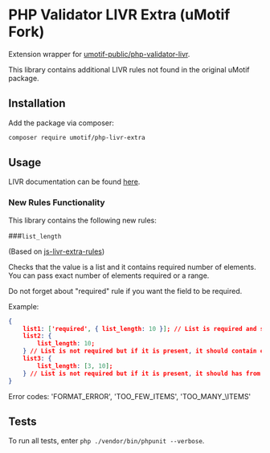 # PHP Validator LIVR Extra (uMotif Fork)
Extension wrapper for [umotif-public/php-validator-livr](https://github.com/umotif-public/php-validator-livr).

This library contains additional LIVR rules not found in the original uMotif package.

## Installation
Add the package via composer:
```bash
composer require umotif/php-livr-extra
```

## Usage
LIVR documentation can be found [here](https://github.com/umotif-public/php-validator-livr/blob/master/README.md).

### New Rules Functionality
This library contains the following new rules:

###`list_length`

(Based on [js-livr-extra-rules](https://github.com/koorchik/js-livr-extra-rules))

Checks that the value is a list and it contains required number of elements. You can pass exact number of elements required or a range.

Do not forget about "required" rule if you want the field to be required.

Example:

```json
{
    list1: ['required', { list_length: 10 }]; // List is required and should contain exactly 10 items,
    list2: {
        list_length: 10;
    } // List is not required but if it is present, it should contain exactly 10 items
    list3: {
        list_length: [3, 10];
    } // List is not required but if it is present, it should has from 3 to 10 items
}
```

Error codes: 'FORMAT_ERROR', 'TOO_FEW_ITEMS', 'TOO_MANY_\ITEMS'

## Tests
To run all tests, enter `php ./vendor/bin/phpunit --verbose`.